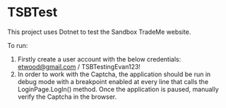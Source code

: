 # TSBTest

This project uses Dotnet to test the Sandbox TradeMe website.

To run:
1. Firstly create a user account with the below credentials:
etwood@gmail.com / TSBTestingEvan123!
2. In order to work with the Captcha, the application should be run in debug mode with a breakpoint enabled at every line that calls the LoginPage.LogIn() method. Once the application is paused, manually verify the Captcha in the browser.

